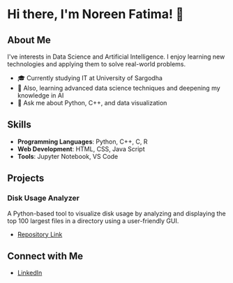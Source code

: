 # Hi there, I'm Noreen Fatima! 👋

## About Me
I've interests in Data Science and Artificial Intelligence. I enjoy learning new technologies and applying them to solve real-world problems.

- 🎓 Currently studying IT at University of Sargodha
- 🌱 Also, learning advanced data science techniques and deepening my knowledge in AI
- 💬 Ask me about Python, C++, and data visualization

## Skills
- **Programming Languages**: Python, C++, C, R
- **Web Development**: HTML, CSS, Java Script
- **Tools**: Jupyter Notebook, VS Code

## Projects
### Disk Usage Analyzer
A Python-based tool to visualize disk usage by analyzing and displaying the top 100 largest files in a directory using a user-friendly GUI.
- [Repository Link](https://github.com/NoreenFatima6700/OS_Project)

## Connect with Me
- [LinkedIn](https://www.linkedin.com/in/noreenfatima6700/)

